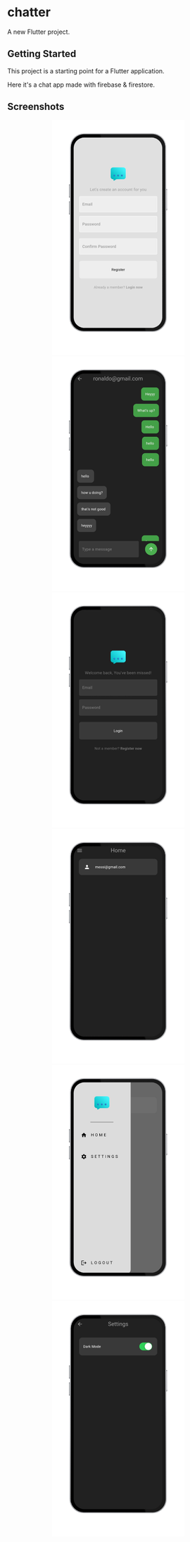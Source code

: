 # chatter

A new Flutter project.

## Getting Started

This project is a starting point for a Flutter application.

Here it's a chat app made with firebase & firestore.

## Screenshots

<div align="center">
  <img src="https://github.com/Yashprajapati01/Chatter/blob/master/signup.png" width="300">
  <img src="https://github.com/Yashprajapati01/Chatter/blob/master/chat%20app.png" width="300">
  <img src="https://github.com/Yashprajapati01/Chatter/blob/master/dark%20mode%20log%20in.png" width="300">

  <!-- Add more images in similar fashion -->
</div>
<div align="center">
  <img src="https://github.com/Yashprajapati01/Chatter/blob/master/home%20page.png" width="300">
  <img src="https://github.com/Yashprajapati01/Chatter/blob/master/side%20drawer.png" width="300">
  <img src="https://github.com/Yashprajapati01/Chatter/blob/master/setting%20page.png" width="300">

  <!-- Add more images in similar fashion -->
</div>
